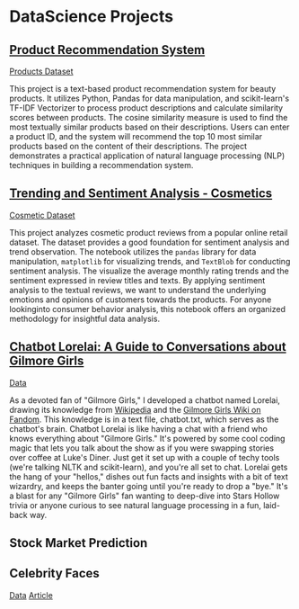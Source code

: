 # DataScience Projects 

## [Product Recommendation System](https://github.com/Ariamestra/DataScience/blob/main/Products/Products.ipynb)
[Products Dataset](https://www.kaggle.com/datasets/mfsoftworks/cosmetic-products/data)

This project is a text-based product recommendation system for beauty products. It utilizes Python, Pandas for data manipulation, and scikit-learn's TF-IDF Vectorizer to process product descriptions and calculate similarity scores between products. The cosine similarity measure is used to find the most textually similar products based on their descriptions. Users can enter a product ID, and the system will recommend the top 10 most similar products based on the content of their descriptions. The project demonstrates a practical application of natural language processing (NLP) techniques in building a recommendation system.

## [Trending and Sentiment Analysis - Cosmetics](https://github.com/Ariamestra/DataScience/blob/main/Cosmetic/Cosmetic.ipynb)
[Cosmetic Dataset](https://www.kaggle.com/datasets/jithinanievarghese/cosmetics-and-beauty-products-reviews-top-brands)

This project analyzes cosmetic product reviews from a popular online retail dataset. The dataset provides a good foundation for sentiment analysis and trend observation. The notebook utilizes the `pandas` library for data manipulation, `matplotlib` for visualizing trends, and `TextBlob` for conducting sentiment analysis. The visualize the average monthly rating trends and the sentiment expressed in review titles and texts. By applying sentiment analysis to the textual reviews, we want to understand the underlying emotions and opinions of customers towards the products. For anyone lookinginto consumer behavior analysis, this notebook offers an organized methodology for insightful data analysis.

## [Chatbot Lorelai: A Guide to Conversations about Gilmore Girls](https://github.com/Ariamestra/DataScience/blob/main/Chat/Chat.ipynb)
[Data](https://github.com/parulnith/Building-a-Simple-Chatbot-in-Python-using-NLTK)

As a devoted fan of "Gilmore Girls," I developed a chatbot named Lorelai, drawing its knowledge from [Wikipedia](https://en.wikipedia.org/wiki/Gilmore_Girls) and the [Gilmore Girls Wiki on Fandom](https://gilmoregirls.fandom.com/wiki/Gilmore_Girls). This knowledge is in a text file, chatbot.txt, which serves as the chatbot's brain. Chatbot Lorelai is like having a chat with a friend who knows everything about "Gilmore Girls." It's powered by some cool coding magic that lets you talk about the show as if you were swapping stories over coffee at Luke's Diner. Just get it set up with a couple of techy tools (we're talking NLTK and scikit-learn), and you're all set to chat. Lorelai gets the hang of your "hellos," dishes out fun facts and insights with a bit of text wizardry, and keeps the banter going until you're ready to drop a "bye." It's a blast for any "Gilmore Girls" fan wanting to deep-dive into Stars Hollow trivia or anyone curious to see natural language processing in a fun, laid-back way.

## Stock Market Prediction

##  Celebrity Faces
[Data](https://www.kaggle.com/datasets/jessicali9530/celeba-dataset)
[Article](https://towardsdatascience.com/celebrity-face-generation-with-deep-convolutional-gans-40b96147a1c9)


